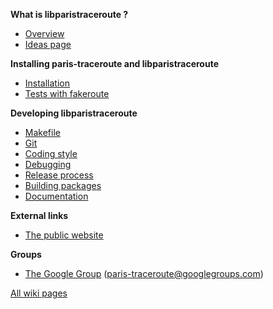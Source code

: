 **What is libparistraceroute ?**
  * [Overview](Overview.md)
  * [Ideas page](Ideas.md)

**Installing paris-traceroute and libparistraceroute**
  * [Installation](Installation.md)
  * [Tests with fakeroute](Fakeroute.md)

**Developing libparistraceroute**
  * [Makefile](Makefile.md)
  * [Git](Git.md)
  * [Coding style](Guidelines.md)
  * [Debugging](Debugging.md)
  * [Release process](Release.md)
  * [Building packages](Packages.md)
  * [Documentation](Doxygen.md)

**External links**
  * [The public website](http://www.paris-traceroute.net/)

**Groups**
  * [The Google Group](http://groups.google.com/group/paris-traceroute) ([paris-traceroute@googlegroups.com](mailto:paris-traceroute@googlegroups.com))

[All wiki pages](https://code.google.com/p/paris-traceroute/w/list)